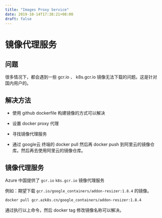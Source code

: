 ```yaml
---
title: "Images Proxy Service"
date: 2019-10-14T17:38:21+08:00
draft: false
---
```


# 镜像代理服务

## 问题

很多情况下，都会遇到一些 gcr.io 、 k8s.gcr.io 镜像无法下载的问题。这是针对国内用户的。

## 解决方法

- 使用 github dockerfile 构建镜像的方式可以解决

- 设置 docker proxy 代理

- 寻找镜像代理服务

- 通过 google云 终端的 docker pull 然后再 docker push 到阿里云的镜像仓库。然后再去使用阿里云的镜像仓库。

## 镜像代理服务

Azure 中国提供了 `gcr.io` `k8s.gcr.io` 镜像代理服务

例如：期望下载 `gcr.io/google_containers/addon-resizer:1.8.4` 的镜像。

```bash
docker pull gcr.azk8s.cn/google_containers/addon-resizer:1.8.4
```

通过执行以上命令，然后 docker tag 修改镜像名称可以解决。


